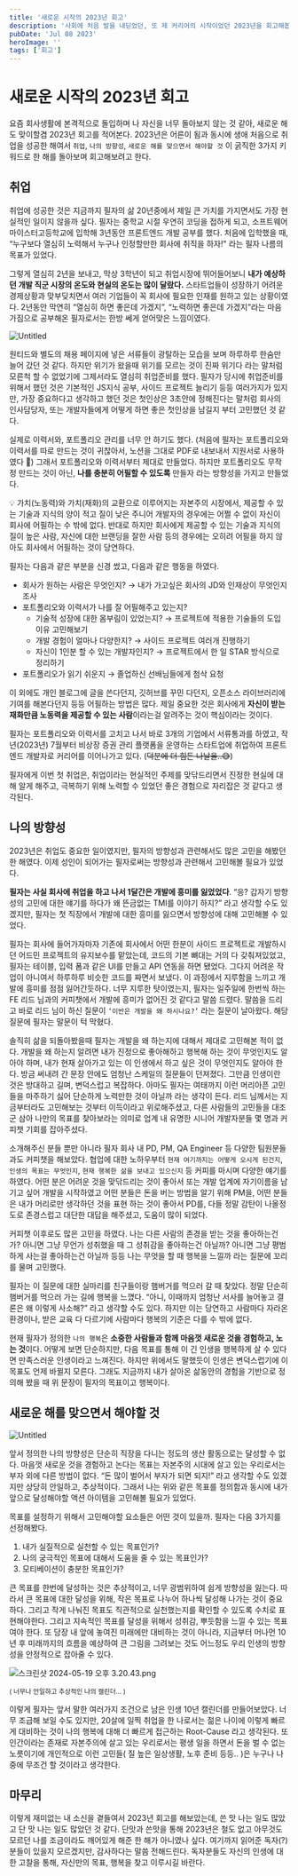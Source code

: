 ```yaml
---
title: '새로운 시작의 2023년 회고'
description: '사회에 처음 발을 내딛었던, 또 제 커리어의 시작이었던 2023년을 회고해봅니다.'
pubDate: 'Jul 08 2023'
heroImage: ''
tags: ['회고']
---
```


# 새로운 시작의 2023년 회고

요즘 회사생활에 본격적으로 돌입하며 나 자신을 너무 돌아보지 않는 것 같아, 새로운 해도 맞이할겸 2023년 회고를 적어본다. 2023년은 어른이 됨과 동시에 생애 처음으로 취업을 성공한 해여서 `취업`, `나의 방향성`, `새로운 해를 맞으면서 해야할 것` 이 굵직한 3가지 키워드로 한 해를 돌아보며 회고해보려고 한다.

## 취업

취업에 성공한 것은 지금까지 필자의 삶 20년중에서 제일 큰 가치를 가지면서도 가장 현실적인 일이지 않을까 싶다. 필자는 중학교 시절 우연히 코딩을 접하게 되고, 소프트웨어마이스터고등학교에 입학해 3년동안 프론트엔드 개발 공부를 했다. 처음에 입학했을 때, “누구보다 열심히 노력해서 누구나 인정할만한 회사에 취직을 하자!" 라는 필자 나름의 목표가 있었다.

그렇게 열심히 2년을 보내고, 막상 3학년이 되고 취업시장에 뛰어들어보니 **내가 예상하던 개발 직군 시장의 온도와 현실의 온도는 많이 달랐다.** 스타트업들이 성장하기 어려운 경제상황과 맞부딪치면서 여러 기업들이 꼭 회사에 필요한 인재를 원하고 있는 상황이였다. 2년동안 막연히 “열심히 하면 좋은데 가겠지”, “노력하면 좋은데 가겠지”라는 마음가짐으로 공부해온 필자로서는 한방 쎄게 얻어맞은 느낌이였다.

![Untitled](https://ldh3907.notion.site/image/https%3A%2F%2Fprod-files-secure.s3.us-west-2.amazonaws.com%2F939ae0c1-dc3a-4837-86c6-03a773a3f735%2Fcafd30e6-aadf-4a8f-b08f-cd2bcc5d1649%2FUntitled.png?table=block&id=aced33e1-6388-4346-8283-26a53bbc8eb5&spaceId=939ae0c1-dc3a-4837-86c6-03a773a3f735&width=1440&userId=&cache=v2)

원티드와 별도의 채용 페이지에 넣은 서류들이 광탈하는 모습을 보며 하루하루 한숨만 늘어 갔던 것 같다. 하지만 위기가 왔을때 위기를 모르는 것이 진짜 위기다 라는 말처럼 모른척 할 수 없었기에 그제서라도 열심히 취업준비를 했다. 필자가 당시에 취업준비를 위해서 했던 것은 기본적인 JS지식 공부, 사이드 프로젝트 늘리기 등등 여러가지가 있지만, 가장 중요하다고 생각하고 했던 것은 첫인상은 3초안에 정해진다는 말처럼 회사의 인사담당자, 또는 개발자들에게 어떻게 하면 좋은 첫인상을 남길지 부터 고민했던 것 같다.

실제로 이력서와, 포트폴리오 관리를 너무 안 하기도 했다. (처음에 필자는 포트폴리오와 이력서를 따로 만드는 것이 귀찮아서, 노션을 그대로 PDF로 내보내서 지원서로 사용하였다 🥲) 그래서 포트폴리오와 이력서부터 제대로 만들었다. 하지만 포트폴리오도 무작정 만드는 것이 아닌, **나를 충분히 어필할 수 있도록** 만들자 라는 방향성을 가지고 만들었다.

<aside>
💡 가치(노동력)와 가치(재화)의 교환으로 이루어지는 자본주의 시장에서, 제공할 수 있는 기술과 지식의 양이 적고 질이 낮은 주니어 개발자의 경우에는 어쩔 수 없이 자신이 회사에 어필하는 수 밖에 없다. 반대로 하지만 회사에게 제공할 수 있는 기술과 지식의 질이 높은 사람, 자신에 대한 브랜딩을 잘한 사람 등의 경우에는 오히려 어필을 하지 않아도 회사에서 어필하는 것이 당연하다.
</aside>

필자는 다음과 같은 부분을 신경 썼고, 다음과 같은 행동을 하였다.

- 회사가 원하는 사람은 무엇인지? → 내가 가고싶은 회사의 JD와 인재상이 무엇인지 조사
- 포트폴리오와 이력서가 나를 잘 어필해주고 있는지?
  - 기술적 성장에 대한 몸부림이 있었는지? → 프로젝트에 적용한 기술들의 도입 이유 고민해보기
  - 개발 경험이 얼마나 다양한지? → 사이드 프로젝트 여러개 진행하기
  - 자신이 1인분 할 수 있는 개발자인지? → 프로젝트에서 한 일 STAR 방식으로 정리하기
- 포트폴리오가 읽기 쉬운지 → 졸업하신 선배님들에게 첨삭 요청

이 외에도 개인 블로그에 글을 쓴다던지, 깃허브를 꾸민 다던지, 오픈소스 라이브러리에 기여를 해본다던지 등등 어필하는 방법은 많다. 제일 중요한 것은 회사에게 **자신이 받는 재화만큼 노동력을 제공할 수 있는 사람**이라는걸 알려주는 것이 핵심이라는 것이다.

필자는 포트폴리오와 이력서를 고치고 나서 바로 3개의 기업에서 서류통과를 하였고, 작년(2023년) 7월부터 비상장 증권 관리 플랫폼을 운영하는 스타트업에 취업하여 프론트엔드 개발자로 커리어를 이어나가고 있다. (~~덕분에 더 힘든 나날을..😅~~)

필자에게 이번 첫 취업은, 취업이라는 현실적인 주제를 맞닦드리면서 진정한 현실에 대해 알게 해주고, 극복하기 위해 노력할 수 있었던 좋은 경험으로 자리잡은 것 같다고 생각된다.

## 나의 방향성

2023년은 취업도 중요한 일이였지만, 필자의 방향성과 관련해서도 많은 고민을 해봤던 한 해였다. 이제 성인이 되어가는 필자로써는 방향성과 관련해서 고민해볼 필요가 있었다.

**필자는 사실 회사에 취업을 하고 나서 1달간은 개발에 흥미를 잃었었다**. “응? 갑자기 방향성의 고민에 대한 얘기를 하다가 왜 뜬금없는 TMI를 이야기 하지?” 라고 생각할 수도 있겠지만, 필자는 첫 직장에서 개발에 대한 흥미를 잃으면서 방향성에 대해 고민해볼 수 있었다.

필자는 회사에 들어가자마자 기존에 회사에서 어떤 한분이 사이드 프로젝트로 개발하시던 어드민 프로젝트의 유지보수를 맡았는데, 코드의 기본 뼈대는 거의 다 갖춰져있었고, 필자는 테이블, 입력 폼과 같은 UI를 만들고 API 연동을 하면 됐었다. 그다지 어려운 작업이 아니여서 하루하루 비슷한 코드를 짜면서 보냈다. 이 과정에서 지루함을 느끼고 개발에 흥미를 점점 잃어간듯하다. 너무 지루한 탓이였는지, 필자는 일주일에 한번씩 하는 FE 리드 님과의 커피챗에서 개발에 흥미가 없어진 것 같다고 말씀 드렸다. 말씀을 드리고 바로 리드 님이 하신 질문이 `‘이반은 개발을 왜 하시나요?’` 라는 질문이 날아왔다. 해당 질문에 필자는 말문이 턱 막혔다.

솔직히 삶을 되돌아봤을때 필자는 개발을 왜 하는지에 대해서 제대로 고민해본 적이 없다. 개발을 왜 하는지 알려면 내가 진정으로 좋아해하고 행복해 하는 것이 무엇인지도 알아야 하며, 내가 현재 살아가고 있는 이 인생에서 하고 싶은 것이 무엇인지도 알아야 한다. 방금 써내려 간 문장 안에도 엄청난 스케일의 질문들이 던져졌다. 그만큼 인생이란 것은 방대하고 길며, 변덕스럽고 복잡하다. 아마도 필자는 여태까지 이런 머리아픈 고민들을 마주하기 싫어 단순하게 노력만한 것이 아닐까 라는 생각이 든다. 리드 님께서는 지금부터라도 고민해보는 것부터 이득이라고 위로해주셨고, 다른 사람들의 고민들을 대조군 삼아 나만의 목표를 찾아보라는 의미로 업계 내 유명한 시니어 개발자분들 몇 명과 커피챗 기회를 잡아주셨다.

소개해주신 분들 뿐만 아니라 필자 회사 내 PD, PM, QA Engineer 등 다양한 팀원분들과도 커피챗을 해보았다. 협업에 대한 노하우부터 `현재 여기까지는 어떻게 오시게 된건지`, `인생의 목표는 무엇인지`, `현재 행복한 삶을 보내고 있으신지` 등 커피를 마시며 다양한 얘기를 하였다. 어떤 분은 어려운 것을 맞닦드리는 것이 좋아서 또는 개발 업계에 자기이름을 남기고 싶어 개발을 시작하였고 어떤 분들은 돈을 버는 방법을 알기 위해 PM을, 어떤 분들은 내가 머리로만 생각하던 것을 표현 하는 것이 좋아서 PD를, 다들 정말 감탄이 나올정도로 존경스럽고 대단한 대답을 해주셨고, 도움이 많이 되었다.

커피챗 이후로도 많은 고민을 하였다. 나는 다른 사람의 존경을 받는 것을 좋아하는건가? 아니면 그냥 무언가 성취했을 때 그 성취감을 좋아하는건 아닐까? 아니면 그냥 평범하게 사는걸 좋아하는건 아닐까 등등 나는 무엇을 할 때 행복을 느낄까 라는 질문에 꼬리를 물며 고민했다.

필자는 이 질문에 대한 실마리를 친구들이랑 햄버거를 먹으러 갈 때 찾았다. 정말 단순히 햄버거를 먹으러 가는 길에 행복을 느꼈다. “아니, 이때까지 엄청난 서사를 늘어놓고 결론은 왜 이렇게 사소해?” 라고 생각할 수도 있다. 하지만 이는 당연하고 사람마다 자라온 환경이나, 받은 교육 다 다르기에 사람마다 행복의 기준은 다를 수 밖에 없다.

현재 필자가 정의한 `나의 행복`은 **소중한 사람들과 함께 마음껏 새로운 것을 경험하고, 노는 것**이다. 어떻게 보면 단순하지만, 다음 목표를 통해 이 긴 인생을 행복하게 살 수 있다면 만족스러운 인생이라고 느껴진다. 하지만 위에서도 말했듯이 인생은 변덕스럽기에 이 목표도 언제 바뀔지 모른다. 그래도 지금까지 내가 살아온 삶동안의 경험을 기반으로 정의해 봤을 때 위 문장이 필자의 목표이고 행복이다.

## 새로운 해를 맞으면서 해야할 것

![Untitled](https://ldh3907.notion.site/image/https%3A%2F%2Fprod-files-secure.s3.us-west-2.amazonaws.com%2F939ae0c1-dc3a-4837-86c6-03a773a3f735%2F9b9210c3-26d1-41b3-bc71-70342d7ce104%2FUntitled.png?table=block&id=8707e034-879c-4a60-ae25-a1a577fbd96c&spaceId=939ae0c1-dc3a-4837-86c6-03a773a3f735&width=1420&userId=&cache=v2)

앞서 정의한 나의 방향성은 단순히 직장을 다니는 정도의 생산 활동으로는 달성할 수 없다. 마음껏 새로운 것을 경험하고 논다는 목표는 자본주의 시대에 살고 있는 우리로서는 부자 외에 다른 방법이 없다. “돈 많이 벌어서 부자가 되면 되지!” 라고 생각할 수도 있겠지만 상당히 안일하고, 추상적이다. 그래서 나는 위와 같은 목표를 정의함과 동시에 내가 앞으로 달성해야할 액션 아이템을 고민해볼 필요가 있었다.

목표를 설정하기 위해서 고민해야할 요소들은 어떤 것이 있을까. 필자는 다음 3가지를 선정해봤다.

1. 내가 실질적으로 실천할 수 있는 목표인가?
2. 나의 궁극적인 목표에 대해서 도움을 줄 수 있는 목표인가?
3. 모티베이션이 충분한 목표인가?

큰 목표를 한번에 달성하는 것은 추상적이고, 너무 광범위하여 쉽게 방향성을 잃는다. 따라서 큰 목표에 대한 달성을 위해, 작은 목표로 나누어 하나씩 달성해 나가는 것이 중요하다. 그리고 작게 나눠진 목표도 직관적으로 실천했는지를 확인할 수 있도록 수치로 표현해야한다. 그리고 지속적인 목표를 달성을 위해서 성취감, 뿌듯함을 느낄 수 있는 목표여야 한다. 또 당장 내 앞에 놓여진 미래에만 대비하는 것이 아니라, 지금부터 머나먼 10년 후 미래까지의 흐름을 예상하여 큰 그림을 그려보는 것도 어느정도 우리 인생의 방향성을 안정적으로 잡아줄 수 있다.

![스크린샷 2024-05-19 오후 3.20.43.png](https://ldh3907.notion.site/image/https%3A%2F%2Fprod-files-secure.s3.us-west-2.amazonaws.com%2F939ae0c1-dc3a-4837-86c6-03a773a3f735%2Faa9ba5a9-3592-460b-92ea-44145d2d4688%2F%25E1%2584%2589%25E1%2585%25B3%25E1%2584%258F%25E1%2585%25B3%25E1%2584%2585%25E1%2585%25B5%25E1%2586%25AB%25E1%2584%2589%25E1%2585%25A3%25E1%2586%25BA_2024-05-19_%25E1%2584%258B%25E1%2585%25A9%25E1%2584%2592%25E1%2585%25AE_3.20.43.png?table=block&id=73f8b929-6b83-4709-b9be-c997fbefa1a3&spaceId=939ae0c1-dc3a-4837-86c6-03a773a3f735&width=1440&userId=&cache=v2)

<small>( 너무나 안일하고 추상적인 나의 캘린더… )</small>

이렇게 필자는 앞서 말한 여러가지 조건으로 남은 인생 10년 캘린더를 만들어보았다. 너무 조급해 보일 수도 있지만, 20살에 일찍 취업을 한 나로서는 젊은 나이에 이렇게 빠르게 대비하는 것이 나의 행복에 대해 더 빠르게 접근하는 Root-Cause 라고 생각된다. 또 인간이라는 존재로 자본주의에 살고 있는 우리로서는 평생 일을 하면서 돈을 벌 수 없는 노릇이기에 개인적으로 이런 고민들( 질 높은 일상생활, 노후 준비 등등.. )은 누구나 나중에 무조건 할 것이라고 생각한다.

## 마무리

이렇게 재미없는 내 소신을 곁들여서 2023년 회고를 해보았는데, 쓴 맛 나는 일도 많았고 단 맛 나는 일도 많았던 것 같다. 단맛과 쓴맛을 통해 2023년은 철도 없고 아무것도 모르던 나를 조금이라도 깨어있게 해준 한 해가 아니였나 싶다. 여기까지 읽어준 독자(?) 분들이 있을지 모르겠지만, 감사하다는 말씀 전해드린다. 독자분들도 자신의 인생에 대한 고찰을 통해, 자신만의 목표, 행복을 찾고 이루시길 바란다.

